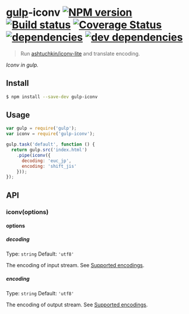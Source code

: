 # [gulp](http://gulpjs.com)-iconv [![NPM version][npm-image]][npm-url] [![Build status][travis-image]][travis-url] [![Coverage Status][coveralls-image]][coveralls-url] [![dependencies][dependencies-image]][dependencies-url] [![dev dependencies][dev-dependencies-image]][dev-dependencies-url]

> Run [ashtuchkin/iconv-lite](https://github.com/ashtuchkin/iconv-lite) and translate encoding.

*Iconv in gulp.*

## Install

```bash
$ npm install --save-dev gulp-iconv
```

## Usage

```js
var gulp = require('gulp');
var iconv = require('gulp-iconv');

gulp.task('default', function () {
  return gulp.src('index.html')
    .pipe(iconv({
      decoding: 'euc_jp',
      encoding: 'shift_jis'
    }));
});
```

## API

### iconv(options)

#### options

##### decoding

Type: `string`
Default: `'utf8'`

The encoding of input stream. See [Supported encodings](https://github.com/ashtuchkin/iconv-lite#supported-encodings).

##### encoding

Type: `string`
Default: `'utf8'`

The encoding of output stream. See [Supported encodings](https://github.com/ashtuchkin/iconv-lite#supported-encodings).


[npm-image]: http://img.shields.io/npm/v/gulp-iconv.svg?style=flat-square
[npm-url]: https://npmjs.org/package/gulp-iconv
[travis-image]: http://img.shields.io/travis/minodisk/gulp-iconv.svg?style=flat-square
[travis-url]: http://travis-ci.org/minodisk/gulp-iconv
[coveralls-image]: https://img.shields.io/coveralls/minodisk/gulp-iconv.svg?style=flat-square
[coveralls-url]: https://coveralls.io/r/minodisk/gulp-iconv
[dependencies-image]: http://img.shields.io/david/minodisk/gulp-iconv.svg?style=flat-square
[dependencies-url]: https://david-dm.org/minodisk/gulp-iconv
[dev-dependencies-image]: http://img.shields.io/david/dev/minodisk/gulp-iconv.svg?style=flat-square
[dev-dependencies-url]: https://david-dm.org/minodisk/gulp-iconv#info=devDependencies

